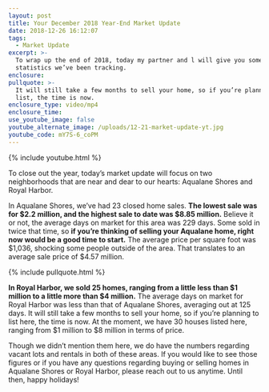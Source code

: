 ```yaml
---
layout: post
title: Your December 2018 Year-End Market Update
date: 2018-12-26 16:12:07
tags:
  - Market Update
excerpt: >-
  To wrap up the end of 2018, today my partner and l will give you some market
  statistics we’ve been tracking.
enclosure:
pullquote: >-
  It will still take a few months to sell your home, so if you’re planning to
  list, the time is now.
enclosure_type: video/mp4
enclosure_time:
use_youtube_image: false
youtube_alternate_image: /uploads/12-21-market-update-yt.jpg
youtube_code: mY7S-6_coPM
---
```


{% include youtube.html %}

To close out the year, today’s market update will focus on two neighborhoods that are near and dear to our hearts: Aqualane Shores and Royal Harbor.

In Aqualane Shores, we’ve had 23 closed home sales. **The lowest sale was for $2.2 million, and the highest sale to date was $8.85 million.** Believe it or not, the average days on market for this area was 229 days. Some sold in twice that time, so **if you’re thinking of selling your Aqualane home, right now would be a good time to start.** The average price per square foot was $1,036, shocking some people outside of the area. That translates to an average sale price of $4.57 million.

{% include pullquote.html %}

**In Royal Harbor, we sold 25 homes, ranging from a little less than $1 million to a little more than $4 million.** The average days on market for Royal Harbor was less than that of Aqualane Shores, averaging out at 125 days. It will still take a few months to sell your home, so if you’re planning to list here, the time is now. At the moment, we have 30 houses listed here, ranging from $1 million to $8 million in terms of price.

Though we didn’t mention them here, we do have the numbers regarding vacant lots and rentals in both of these areas. If you would like to see those figures or if you have any questions regarding buying or selling homes in Aqualane Shores or Royal Harbor, please reach out to us anytime. Until then, happy holidays!
